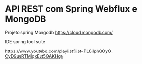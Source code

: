 #  API REST com Spring Webflux e MongoDB

Projeto spring 
Mongodb https://cloud.mongodb.com/

IDE spring tool suite


https://www.youtube.com/playlist?list=PL8iIphQOyG-CyD9uuRTMiqxEut5QAKHga

